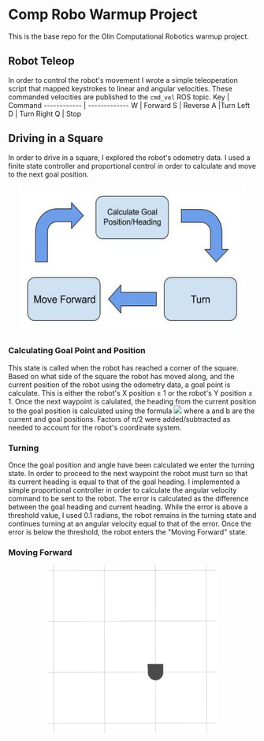 # Comp Robo Warmup Project
This is the base repo for the Olin Computational Robotics warmup project.

<h2>Robot Teleop</h2>

In order to control the robot's movement I wrote a simple teleoperation script that mapped keystrokes to linear and angular velocities. These commanded velocities are published to the <code>cmd_vel</code> ROS topic.
Key | Command
------------ | -------------
W | Forward
S | Reverse
A |Turn Left
D | Turn Right
Q | Stop


<h2>Driving in a Square</h2>

In order to drive in a square, I explored the robot's odometry data. I used a finite state controller and proportional control in order to calculate and move to the next goal position. 
<p align="center">
  <img width="460" height="300" src="warmup_project/screenshots/SquareStateController.jpg">
</p>
<h3>Calculating Goal Point and Position</h3>
This state is called when the robot has reached a corner of the square. Based on what side of the square the robot has moved along, and the current position of the robot using the odometry data, a goal point is calculate. This is either the robot's X position ± 1 or the robot's Y position ± 1. Once the next waypoint is calulated, the heading from the current position to the goal position is calculated using the formula <img src="https://render.githubusercontent.com/render/math?math=cos(\theta) = a \cdot b/||a||\cdot ||b||"> where a and b are the current and goal positions. Factors of π/2 were added/subtracted as needed to account for the robot's coordinate system.
<h3>Turning</h3>
Once the goal position and angle have been calculated we enter the turning state. In order to proceed to the next waypoint the robot must turn so that its current heading is equal to that of the goal heading. I implemented a simple proportional controller in order to calculate the angular velocity command to be sent to the robot. The error is calculated as the difference between the goal heading and current heading. While the error is above a threshold value, I used 0.1 radians, the robot remains in the turning state and continues turning at an angular velocity equal to that of the error. Once the error is below the threshold, the robot enters the "Moving Forward" state.
<h3>Moving Forward</h4>

<p align="center">
  <img width="342" height="342" src="warmup_project/screenshots/DriveSquare.gif">
